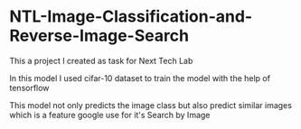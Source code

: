 # NTL-Image-Classification-and-Reverse-Image-Search

This a project I created as task for Next Tech Lab

In this model I used cifar-10 dataset to train the model with the help of tensorflow 


  This model not only predicts the image class but also predict similar images which is a feature google use for it's Search by Image 
